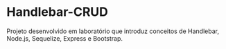 # Handlebar-CRUD
Projeto desenvolvido em laboratório que introduz conceitos de Handlebar, Node.js, Sequelize, Express e Bootstrap.
